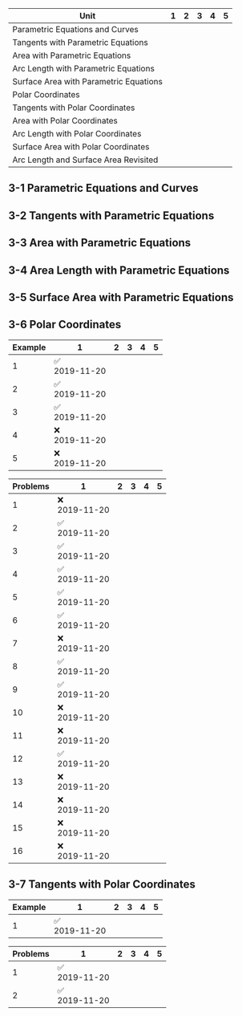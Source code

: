 
| Unit | 1 | 2 | 3 | 4 | 5 |
|------|---|---|---|---|---|
| Parametric Equations and Curves |  |  |  |  |  |
| Tangents with Parametric Equations |  |  |  |  |  |
| Area with Parametric Equations |  |  |  |  |  |
| Arc Length with Parametric Equations |  |  |  |  |  |
| Surface Area with Parametric Equations |  |  |  |  |  |
| Polar Coordinates |  |  |  |  |  |
| Tangents with Polar Coordinates |  |  |  |  |  |
| Area with Polar Coordinates |  |  |  |  |  |
| Arc Length with Polar Coordinates |  |  |  |  |  |
| Surface Area with Polar Coordinates |  |  |  |  |  |
| Arc Length and Surface Area Revisited |  |  |  |  |  |

## 3-1 Parametric Equations and Curves

## 3-2 Tangents with Parametric Equations

## 3-3 Area with Parametric Equations

## 3-4 Area Length with Parametric Equations

## 3-5 Surface Area with Parametric Equations

## 3-6 Polar Coordinates

| Example | 1 | 2 | 3 | 4 | 5 |
|---------|---|---|---|---|---|
| 1 | :white_check_mark: <br> 2019-11-20 |  |  |  |  |
| 2 | :white_check_mark: <br> 2019-11-20 |  |  |  |  |
| 3 | :white_check_mark: <br> 2019-11-20 |  |  |  |  |
| 4 | :x: <br> 2019-11-20 |  |  |  |  |
| 5 | :x: <br> 2019-11-20 |  |  |  |  |

| Problems | 1 | 2 | 3 | 4 | 5 |
|----------|---|---|---|---|---|
| 1 | :x: <br> 2019-11-20 |  |  |  |  |
| 2 | :white_check_mark: <br> 2019-11-20 |  |  |  |  |
| 3 | :white_check_mark: <br> 2019-11-20 |  |  |  |  |
| 4 | :white_check_mark: <br> 2019-11-20 |  |  |  |  |
| 5 | :white_check_mark: <br> 2019-11-20 |  |  |  |  |
| 6 | :white_check_mark: <br> 2019-11-20 |  |  |  |  |
| 7 | :x: <br> 2019-11-20 |  |  |  |  |
| 8 | :white_check_mark: <br> 2019-11-20 |  |  |  |  |
| 9 | :white_check_mark: <br> 2019-11-20 |  |  |  |  |
| 10 | :x: <br> 2019-11-20 |  |  |  |  |
| 11 | :x: <br> 2019-11-20 |  |  |  |  |
| 12 | :white_check_mark: <br> 2019-11-20 |  |  |  |  |
| 13 | :x: <br> 2019-11-20 |  |  |  |  |
| 14 | :x: <br> 2019-11-20 |  |  |  |  |
| 15 | :x: <br> 2019-11-20 |  |  |  |  |
| 16 | :x: <br> 2019-11-20 |  |  |  |  |

## 3-7 Tangents with Polar Coordinates

| Example | 1 | 2 | 3 | 4 | 5 |
|---------|---|---|---|---|---|
| 1 | :white_check_mark: <br> 2019-11-20 |  |  |  |  |

| Problems | 1 | 2 | 3 | 4 | 5 |
|----------|---|---|---|---|---|
| 1 | :white_check_mark: <br> 2019-11-20 |  |  |  |  |
| 2 | :white_check_mark: <br> 2019-11-20 |  |  |  |  |
